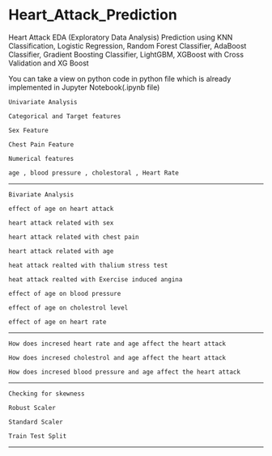 # Heart_Attack_Prediction
Heart Attack EDA (Exploratory Data Analysis) Prediction using KNN Classification, Logistic Regression, Random Forest Classifier, AdaBoost Classifier, Gradient Boosting Classifier, LightGBM, XGBoost with Cross Validation and XG Boost 

You can take a view on python code in python file which is already implemented in Jupyter Notebook(.ipynb file)

    Univariate Analysis

    Categorical and Target features

    Sex Feature

    Chest Pain Feature

    Numerical features

    age , blood pressure , cholestoral , Heart Rate
    
***********************************************************

    Bivariate Analysis

    effect of age on heart attack

    heart attack related with sex

    heart attack related with chest pain

    heart attack related with age

    heat attack realted with thalium stress test

    heat attack realted with Exercise induced angina

    effect of age on blood pressure

    effect of age on cholestrol level

    effect of age on heart rate

***********************************************************

    How does incresed heart rate and age affect the heart attack

    How does incresed cholestrol and age affect the heart attack

    How does incresed blood pressure and age affect the heart attack

***********************************************************

    Checking for skewness

    Robust Scaler

    Standard Scaler

    Train Test Split

***********************************************************
